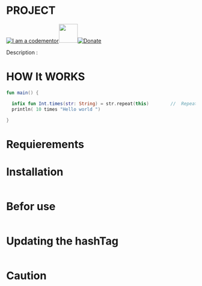 # PROJECT
<a href="http://bitly.com/2grT54q"><img src="https://cdn.codementor.io/badges/i_am_a_codementor_dark.svg" alt="I am a codementor" style="max-width:100%"/></a><a href="http://bitly.com/2grT54q"><img src="" height="50">[![Donate](https://www.paypalobjects.com/en_US/i/btn/btn_donateCC_LG.gif)](https://www.paypal.me/HAAW)



Description : 

HOW It WORKS
================
```kotlin
fun main() {

  infix fun Int.times(str: String) = str.repeat(this)        //  Repeat it 10 time
  println( 10 times "Hello world ")                  

}
```
Requierements
================

Installation
================

```python

```
Befor use
================

```python
```
Updating the hashTag 
================

```python
```
Caution 
================
```python
```
